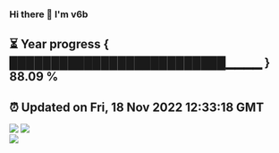 ### Hi there 👋  I'm v6b  
⏳ Year progress { ██████████████████████████▁▁▁▁ } 88.09 %
---
⏰ Updated on Fri, 18 Nov 2022 12:33:18 GMT
---
![](https://github-readme-stats.vercel.app/api?username=v6b&bg_color=30,e96443,904e95&title_color=fff&text_color=fff&layout=compact)
![](https://github-readme-stats.vercel.app/api/top-langs/?username=v6b&layout=compact&bg_color=30,e96443,904e95&title_color=fff&text_color=fff)  
![](https://gcore.jsdelivr.net/gh/v6b/v6b@main/assets/github-contribution-grid-snake.svg)

